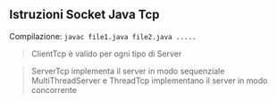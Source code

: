 ## Istruzioni Socket Java Tcp

Compilazione:
`javac file1.java file2.java .....`

> ClientTcp è valido per ogni tipo di Server

> ServerTcp implementa il server in modo sequenziale
> MultiThreadServer e ThreadTcp implementano il server in modo concorrente